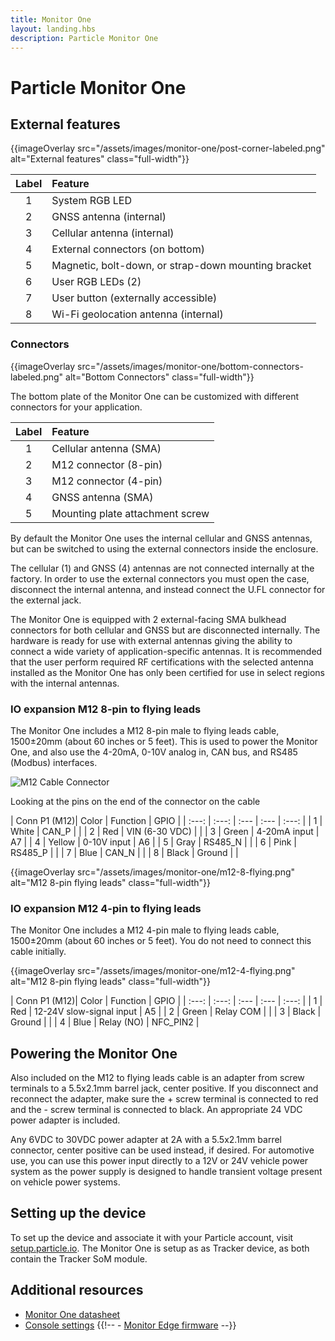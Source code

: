 ```yaml
---
title: Monitor One
layout: landing.hbs
description: Particle Monitor One
---
```


# Particle Monitor One

## External features

{{imageOverlay src="/assets/images/monitor-one/post-corner-labeled.png" alt="External features" class="full-width"}}


| Label | Feature |
| :---: | :--- |
|  1 | System RGB LED |
|  2 | GNSS antenna (internal) |
|  3 | Cellular antenna (internal) |
|  4 | External connectors (on bottom) |
|  5 | Magnetic, bolt-down, or strap-down mounting bracket |
|  6 | User RGB LEDs (2) |
|  7 | User button (externally accessible) |
|  8 | Wi-Fi geolocation antenna (internal) |

### Connectors

{{imageOverlay src="/assets/images/monitor-one/bottom-connectors-labeled.png" alt="Bottom Connectors" class="full-width"}}


The bottom plate of the Monitor One can be customized with different connectors for your application.

| Label | Feature |
| :---: | :--- |
|  1 | Cellular antenna (SMA) |
|  2 | M12 connector (8-pin) |
|  3 | M12 connector (4-pin) |
|  4 | GNSS antenna (SMA) |
|  5 | Mounting plate attachment screw |

By default the Monitor One uses the internal cellular and GNSS antennas, but can be switched to using the external connectors inside the enclosure.

The cellular (1) and GNSS (4) antennas are not connected internally at the factory. In order to use the external connectors you must open the case, disconnect the internal antenna, and instead connect the U.FL connector for the external jack.

The Monitor One is equipped with 2 external-facing SMA bulkhead connectors for both cellular and GNSS but are disconnected internally. The hardware is ready for use with external antennas giving the ability to connect a wide variety of application-specific antennas. It is recommended that the user perform required RF certifications with the selected antenna installed as the Monitor One has only been certified for use in select regions with the internal antennas.


### IO expansion M12 8-pin to flying leads

The Monitor One includes a M12 8-pin male to flying leads cable, 1500&plusmn;20mm (about 60 inches or 5 feet). This is used to power the Monitor One, and also use the 4-20mA, 0-10V analog in, CAN bus, and RS485 (Modbus) interfaces.

![M12 Cable Connector](/assets/images/monitor-one/m12-cable.png)

<p class="attribution">Looking at the pins on the end of the connector on the cable</p>

| Conn P1 (M12)| Color | Function | GPIO |
| :---: | :---: | :--- | :--- | :---: |
| 1 | White | CAN_P | |
| 2 | Red | VIN (6-30 VDC) | |
| 3 | Green | 4-20mA input | A7 |
| 4 | Yellow | 0-10V input | A6 |
| 5 | Gray | RS485_N | |
| 6 | Pink | RS485_P | |
| 7 | Blue | CAN_N | |
| 8 | Black | Ground | |

{{imageOverlay src="/assets/images/monitor-one/m12-8-flying.png" alt="M12 8-pin flying leads" class="full-width"}}

### IO expansion M12 4-pin to flying leads

The Monitor One includes a M12 4-pin male to flying leads cable, 1500&plusmn;20mm (about 60 inches or 5 feet). You do not need to connect this cable initially.

{{imageOverlay src="/assets/images/monitor-one/m12-4-flying.png" alt="M12 8-pin flying leads" class="full-width"}}

| Conn P1 (M12)| Color | Function | GPIO |
| :---: | :---: | :--- | :--- | :---: |
| 1 | Red | 12-24V slow-signal input | A5 |
| 2 | Green | Relay COM | |
| 3 | Black | Ground | |
| 4 | Blue | Relay (NO) | NFC_PIN2 |

## Powering the Monitor One

Also included on the M12 to flying leads cable is an adapter from screw terminals to a 5.5x2.1mm barrel jack, center positive. If you disconnect and reconnect the adapter, make sure the + screw terminal is connected to red and the - screw terminal is connected to black. An appropriate 24 VDC power adapter is included.

Any 6VDC to 30VDC power adapter at 2A with a 5.5x2.1mm barrel connector, center positive can be used instead, if desired. For automotive use, you can use this power input directly to a 12V or 24V vehicle power system as the power supply is designed to handle transient voltage present on vehicle power systems.

## Setting up the device

To set up the device and associate it with your Particle account, visit [setup.particle.io](https://setup.particle.io/). The Monitor One is setup as as Tracker device, as both contain the Tracker SoM module.

## Additional resources

- [Monitor One datasheet](/reference/datasheets/tracker/monitor-one-datasheet/)
- [Console settings](/getting-started/console/console/#asset-tracker-features)
{{!-- - [Monitor Edge firmware](/firmware/tracker-edge/monitor-edge-firmware/) --}}
